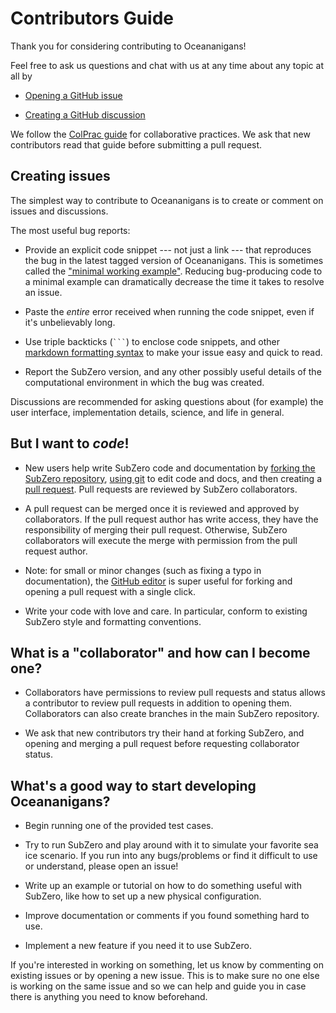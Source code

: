 # Contributors Guide

Thank you for considering contributing to Oceananigans! 

Feel free to ask us questions and chat with us at any time about any topic at all
by 

* [Opening a GitHub issue](https://github.com/SeaIce-Math/SubZero/issues/new/choose)

* [Creating a GitHub discussion](https://github.com/SeaIce-Math/SubZero//discussions/new)

We follow the [ColPrac guide](https://github.com/SciML/ColPrac) for collaborative
practices. We ask that new contributors read that guide before submitting a pull request.

## Creating issues

The simplest way to contribute to Oceananigans is to create or comment on issues and discussions.

The most useful bug reports:

* Provide an explicit code snippet --- not just a link --- that reproduces the bug in the latest tagged version of Oceananigans. This is sometimes called the ["minimal working example"](https://en.wikipedia.org/wiki/Minimal_working_example). Reducing bug-producing code to a minimal example can dramatically decrease the time it takes to resolve an issue.

* Paste the _entire_ error received when running the code snippet, even if it's unbelievably long.

* Use triple backticks (```` ``` ````) to enclose code snippets, and other [markdown formatting syntax](https://docs.github.com/en/github/writing-on-github/getting-started-with-writing-and-formatting-on-github/basic-writing-and-formatting-syntax) to make your issue easy and quick to read.

* Report the SubZero version, and any other possibly useful details of the computational environment in which the bug was created.

Discussions are recommended for asking questions about (for example) the user interface, implementation details, science, and life in general.

## But I want to _code_!

* New users help write SubZero code and documentation by [forking the SubZero repository](https://docs.github.com/en/github/collaborating-with-pull-requests/working-with-forks), [using git](https://guides.github.com/introduction/git-handbook/) to edit code and docs, and then creating a [pull request](https://docs.github.com/en/github/collaborating-with-pull-requests/proposing-changes-to-your-work-with-pull-requests/creating-a-pull-request-from-a-fork). Pull requests are reviewed by SubZero collaborators.

* A pull request can be merged once it is reviewed and approved by collaborators. If the pull request author has write access, they have the responsibility of merging their pull request. Otherwise, SubZero collaborators will execute the merge with permission from the pull request author.

* Note: for small or minor changes (such as fixing a typo in documentation), the [GitHub editor](https://docs.github.com/en/github/managing-files-in-a-repository/managing-files-on-github/editing-files-in-your-repository) is super useful for forking and opening a pull request with a single click.

* Write your code with love and care. In particular, conform to existing SubZero style and formatting conventions. 

## What is a "collaborator" and how can I become one?

* Collaborators have permissions to review pull requests and  status allows a contributor to review pull requests in addition to opening them. Collaborators can also create branches in the main SubZero repository.

* We ask that new contributors try their hand at forking SubZero, and opening and merging a pull request before requesting collaborator status.

## What's a good way to start developing Oceananigans?

* Begin running one of the provided test cases. 

* Try to run SubZero and play around with it to simulate your favorite
  sea ice scenario. If you run into any bugs/problems or find it difficult
  to use or understand, please open an issue!

* Write up an example or tutorial on how to do something useful with
  SubZero, like how to set up a new physical configuration.

* Improve documentation or comments if you found something hard to use.

* Implement a new feature if you need it to use SubZero.

If you're interested in working on something, let us know by commenting on
existing issues or by opening a new issue. This is to make sure no one else
is working on the same issue and so we can help and guide you in case there
is anything you need to know beforehand.
